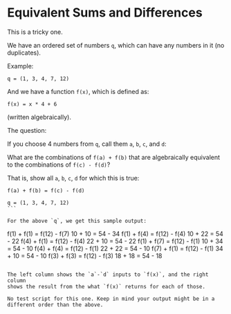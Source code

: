 # Equivalent Sums and Differences

This is a tricky one.

We have an ordered set of numbers `q`, which can have any numbers in it
(no duplicates).

Example:

```
q = (1, 3, 4, 7, 12)
```

And we have a function `f(x)`, which is defined as:

```
f(x) = x * 4 + 6
```

(written algebraically).

The question:

If you choose 4 numbers from `q`, call them `a`, `b`, `c`, and `d`:

What are the combinations of `f(a) + f(b)` that are algebraically
equivalent to the combinations of `f(c) - f(d)`?

That is, show all `a`, `b`, `c`, `d` for which this is true:

````
f(a) + f(b) = f(c) - f(d)

q = (1, 3, 4, 7, 12)
```

For the above `q`, we get this sample output:

````

f(1) + f(1) = f(12) - f(7) 10 + 10 = 54 - 34
f(1) + f(4) = f(12) - f(4) 10 + 22 = 54 - 22
f(4) + f(1) = f(12) - f(4) 22 + 10 = 54 - 22
f(1) + f(7) = f(12) - f(1) 10 + 34 = 54 - 10
f(4) + f(4) = f(12) - f(1) 22 + 22 = 54 - 10
f(7) + f(1) = f(12) - f(1) 34 + 10 = 54 - 10
f(3) + f(3) = f(12) - f(3) 18 + 18 = 54 - 18

```

The left column shows the `a`-`d` inputs to `f(x)`, and the right column
shows the result from the what `f(x)` returns for each of those.

No test script for this one. Keep in mind your output might be in a
different order than the above.
```
